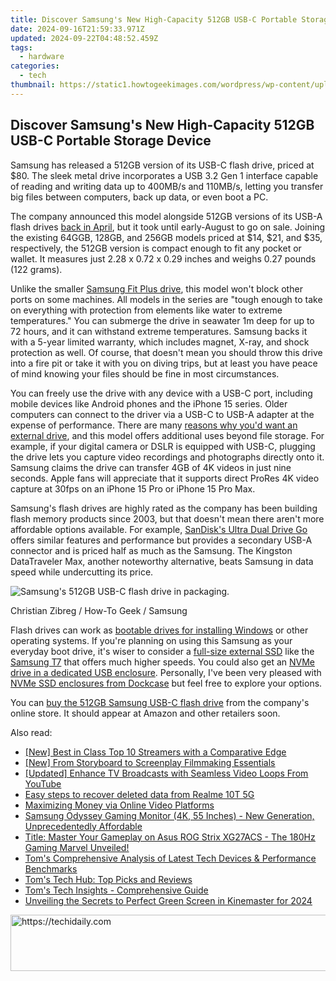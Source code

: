 ```yaml
---
title: Discover Samsung's New High-Capacity 512GB USB-C Portable Storage Device
date: 2024-09-16T21:59:33.971Z
updated: 2024-09-22T04:48:52.459Z
tags:
  - hardware
categories:
  - tech
thumbnail: https://static1.howtogeekimages.com/wordpress/wp-content/uploads/2024/08/samsung-portable-ssd-512gb-featured.jpg
---
```


## Discover Samsung's New High-Capacity 512GB USB-C Portable Storage Device

Samsung has released a 512GB version of its USB-C flash drive, priced at $80\. The sleek metal drive incorporates a USB 3.2 Gen 1 interface capable of reading and writing data up to 400MB/s and 110MB/s, letting you transfer big files between computers, back up data, or even boot a PC.

 The company announced this model alongside 512GB versions of its USB-A flash drives [back in April](https://youtube-tips.techidaily.com/024-approved-video-editing-simplified-the-best-hacks-for-new-creators/), but it took until early-August to go on sale. Joining the existing 64GGB, 128GB, and 256GB models priced at $14, $21, and $35, respectively, the 512GB version is compact enough to fit any pocket or wallet. It measures just 2.28 x 0.72 x 0.29 inches and weighs 0.27 pounds (122 grams).

 Unlike the smaller [Samsung Fit Plus drive](https://www.amazon.com/dp/B0CYMB3HG4/?th=1&tag=hotoge-20&ascsubtag=UUhtgUeUpU2004721&asc%5Frefurl=https%3A%2F%2Fwww.howtogeek.com%2Fsamsung-flash-drives-512gb-capacity%2F&asc%5Fcampaign=Short-Term&asc%5Frefurl=https%3A%2F%2Fwww.howtogeek.com%2Fsamsung-512gb-usb-c-flash-drive%2F&asc%5Fcampaign=Short-Term), this model won't block other ports on some machines. All models in the series are "tough enough to take on everything with protection from elements like water to extreme temperatures." You can submerge the drive in seawater 1m deep for up to 72 hours, and it can withstand extreme temperatures. Samsung backs it with a 5-year limited warranty, which includes magnet, X-ray, and shock protection as well. Of course, that doesn't mean you should throw this drive into a fire pit or take it with you on diving trips, but at least you have peace of mind knowing your files should be fine in most circumstances.

 You can freely use the drive with any device with a USB-C port, including mobile devices like Android phones and the iPhone 15 series. Older computers can connect to the driver via a USB-C to USB-A adapter at the expense of performance. There are many [reasons why you'd want an external drive](https://extra-support.techidaily.com/in-2024-kodi-streaming-service-windows-media-replacement/), and this model offers additional uses beyond file storage. For example, if your digital camera or DSLR is equipped with USB-C, plugging the drive lets you capture video recordings and photographs directly onto it. Samsung claims the drive can transfer 4GB of 4K videos in just nine seconds. Apple fans will appreciate that it supports direct ProRes 4K video capture at 30fps on an iPhone 15 Pro or iPhone 15 Pro Max.

 Samsung's flash drives are highly rated as the company has been building flash memory products since 2003, but that doesn't mean there aren't more affordable options available. For example, [SanDisk's Ultra Dual Drive Go](https://shop-links.co/link/?exclusive=1&publisher_slug=itechdaily19598&url=https%3A%2F%2Fwww.bestbuy.com%2Fsite%2Fsandisk-ultra-dual-drive-go-256gb-usb-type-a-usb-type-c-flash-drive-black%2F6421486.p%3FskuId%3D6421486) offers similar features and performance but provides a secondary USB-A connector and is priced half as much as the Samsung. The Kingston DataTraveler Max, another noteworthy alternative, beats Samsung in data speed while undercutting its price.

![Samsung's 512GB USB-C flash drive in packaging.](https://static1.howtogeekimages.com/wordpress/wp-content/uploads/2024/08/samsung-portable-ssd-512gb-packaging-1.jpg) 

Christian Zibreg / How-To Geek / Samsung

 Flash drives can work as [bootable drives for installing Windows](https://some-techniques.techidaily.com/in-2024-excellent-devices-for-frame-by-frame-filmmaking/) or other operating systems. If you're planning on using this Samsung as your everyday boot drive, it's wiser to consider a [full-size external SSD](https://facebook-videos.techidaily.com/updated-in-2024-how-to-engage-fans-through-real-time-streams-mobile-edition/) like the [Samsung T7](https://www.amazon.com/SAMSUNG-Portable-SSD-1TB-MU-PC1T0T/dp/B0874XN4D8?tag=hotoge-20&ascsubtag=UUhtgUeUpU2004721&asc%5Frefurl=https%3A%2F%2Fwww.howtogeek.com%2Fsamsung-flash-drives-512gb-capacity%2F&asc%5Fcampaign=Short-Term&asc%5Frefurl=https%3A%2F%2Fwww.howtogeek.com%2Fsamsung-512gb-usb-c-flash-drive%2F&asc%5Fcampaign=Short-Term) that offers much higher speeds. You could also get an [NVMe drive in a dedicated USB enclosure](https://easy-unlock-android.techidaily.com/how-to-unlock-oppo-phone-without-pin-by-drfone-android/). Personally, I've been very pleased with [NVMe SSD enclosures from Dockcase](https://www.dockcase.com/category/ssd-enclosure) but feel free to explore your options.

 You can [buy the 512GB Samsung USB-C flash drive](https://shop-links.co/link/?exclusive=1&publisher_slug=itechdaily19598&url=https%3A%2F%2Fwww.samsung.com%2Fus%2Fcomputing%2Fmemory-storage%2Fusb-flash-drives%2Fusb-type-c-flash-drive-512gb-blue-muf-512da-am%2F) from the company's online store. It should appear at Amazon and other retailers soon.

<ins class="adsbygoogle"
     style="display:block"
     data-ad-format="autorelaxed"
     data-ad-client="ca-pub-7571918770474297"
     data-ad-slot="1223367746"></ins>

<ins class="adsbygoogle"
     style="display:block"
     data-ad-client="ca-pub-7571918770474297"
     data-ad-slot="8358498916"
     data-ad-format="auto"
     data-full-width-responsive="true"></ins>

<span class="atpl-alsoreadstyle">Also read:</span>
<div><ul>
<li><a href="https://extra-information.techidaily.com/new-best-in-class-top-10-streamers-with-a-comparative-edge/"><u>[New] Best in Class Top 10 Streamers with a Comparative Edge</u></a></li>
<li><a href="https://some-knowledge.techidaily.com/new-from-storyboard-to-screenplay-filmmaking-essentials/"><u>[New] From Storyboard to Screenplay Filmmaking Essentials</u></a></li>
<li><a href="https://youtube-video-recordings.techidaily.com/updated-enhance-tv-broadcasts-with-seamless-video-loops-from-youtube/"><u>[Updated] Enhance TV Broadcasts with Seamless Video Loops From YouTube</u></a></li>
<li><a href="https://phone-solutions.techidaily.com/easy-steps-to-recover-deleted-data-from-realme-10t-5g-by-fonelab-android-recover-data/"><u>Easy steps to recover deleted data from Realme 10T 5G</u></a></li>
<li><a href="https://youtube-videos.techidaily.com/maximizing-money-via-online-video-platforms/"><u>Maximizing Money via Online Video Platforms</u></a></li>
<li><a href="https://hardware-tips.techidaily.com/samsung-odyssey-gaming-monitor-4k-55-inches-new-generation-unprecedentedly-affordable/"><u>Samsung Odyssey Gaming Monitor (4K, 55 Inches) - New Generation, Unprecedentedly Affordable</u></a></li>
<li><a href="https://hardware-tips.techidaily.com/title-master-your-gameplay-on-asus-rog-strix-xg27acs-the-180hz-gaming-marvel-unveiled/"><u>Title: Master Your Gameplay on Asus ROG Strix XG27ACS - The 180Hz Gaming Marvel Unveiled!</u></a></li>
<li><a href="https://hardware-tips.techidaily.com/toms-comprehensive-analysis-of-latest-tech-devices-and-performance-benchmarks/"><u>Tom's Comprehensive Analysis of Latest Tech Devices & Performance Benchmarks</u></a></li>
<li><a href="https://hardware-tips.techidaily.com/toms-tech-hub-top-picks-and-reviews/"><u>Tom's Tech Hub: Top Picks and Reviews</u></a></li>
<li><a href="https://hardware-tips.techidaily.com/toms-tech-insights-comprehensive-guide/"><u>Tom's Tech Insights - Comprehensive Guide</u></a></li>
<li><a href="https://vp-tips.techidaily.com/unveiling-the-secrets-to-perfect-green-screen-in-kinemaster-for-2024/"><u>Unveiling the Secrets to Perfect Green Screen in Kinemaster for 2024</u></a></li>
</ul></div>

<!-- affiliate ads begin -->
<a href="https://appsumo.8odi.net/c/5597632/2068417/7443" target="_top" id="2068417">
  <img src="//a.impactradius-go.com/display-ad/7443-2068417" border="0" alt="https://techidaily.com" width="728" height="90"/>
</a>
<img height="0" width="0" src="https://appsumo.8odi.net/i/5597632/2068417/7443" style="position:absolute;visibility:hidden;" border="0" />
<!-- affiliate ads end -->

